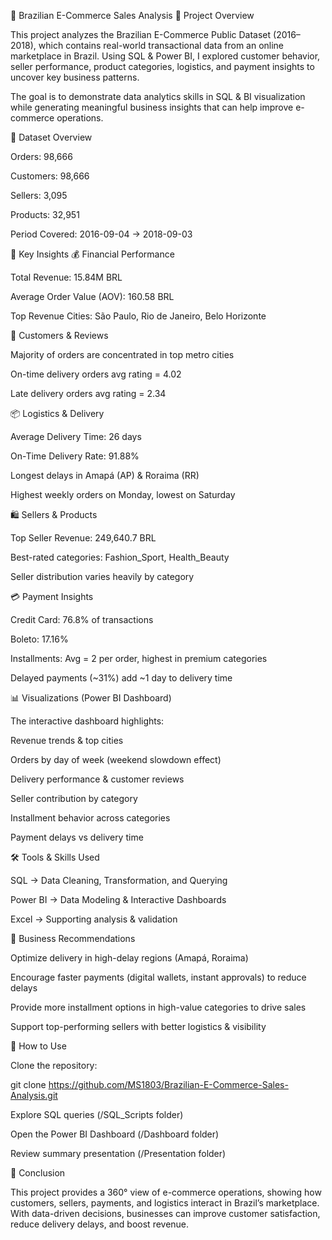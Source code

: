 🛒 Brazilian E-Commerce Sales Analysis
📌 Project Overview

This project analyzes the Brazilian E-Commerce Public Dataset (2016–2018), which contains real-world transactional data from an online marketplace in Brazil. Using SQL & Power BI, I explored customer behavior, seller performance, product categories, logistics, and payment insights to uncover key business patterns.

The goal is to demonstrate data analytics skills in SQL & BI visualization while generating meaningful business insights that can help improve e-commerce operations.

📂 Dataset Overview

Orders: 98,666

Customers: 98,666

Sellers: 3,095

Products: 32,951

Period Covered: 2016-09-04 → 2018-09-03

🔑 Key Insights
💰 Financial Performance

Total Revenue: 15.84M BRL

Average Order Value (AOV): 160.58 BRL

Top Revenue Cities: São Paulo, Rio de Janeiro, Belo Horizonte

👥 Customers & Reviews

Majority of orders are concentrated in top metro cities

On-time delivery orders avg rating = 4.02

Late delivery orders avg rating = 2.34

📦 Logistics & Delivery

Average Delivery Time: 26 days

On-Time Delivery Rate: 91.88%

Longest delays in Amapá (AP) & Roraima (RR)

Highest weekly orders on Monday, lowest on Saturday

🛍️ Sellers & Products

Top Seller Revenue: 249,640.7 BRL

Best-rated categories: Fashion_Sport, Health_Beauty

Seller distribution varies heavily by category

💳 Payment Insights

Credit Card: 76.8% of transactions

Boleto: 17.16%

Installments: Avg = 2 per order, highest in premium categories

Delayed payments (~31%) add ~1 day to delivery time

📊 Visualizations (Power BI Dashboard)

The interactive dashboard highlights:

Revenue trends & top cities

Orders by day of week (weekend slowdown effect)

Delivery performance & customer reviews

Seller contribution by category

Installment behavior across categories

Payment delays vs delivery time

🛠️ Tools & Skills Used

SQL → Data Cleaning, Transformation, and Querying

Power BI → Data Modeling & Interactive Dashboards

Excel → Supporting analysis & validation

📌 Business Recommendations

Optimize delivery in high-delay regions (Amapá, Roraima)

Encourage faster payments (digital wallets, instant approvals) to reduce delays

Provide more installment options in high-value categories to drive sales

Support top-performing sellers with better logistics & visibility

🚀 How to Use

Clone the repository:

git clone https://github.com/MS1803/Brazilian-E-Commerce-Sales-Analysis.git


Explore SQL queries (/SQL_Scripts folder)

Open the Power BI Dashboard (/Dashboard folder)

Review summary presentation (/Presentation folder)

📌 Conclusion

This project provides a 360° view of e-commerce operations, showing how customers, sellers, payments, and logistics interact in Brazil’s marketplace. With data-driven decisions, businesses can improve customer satisfaction, reduce delivery delays, and boost revenue.
